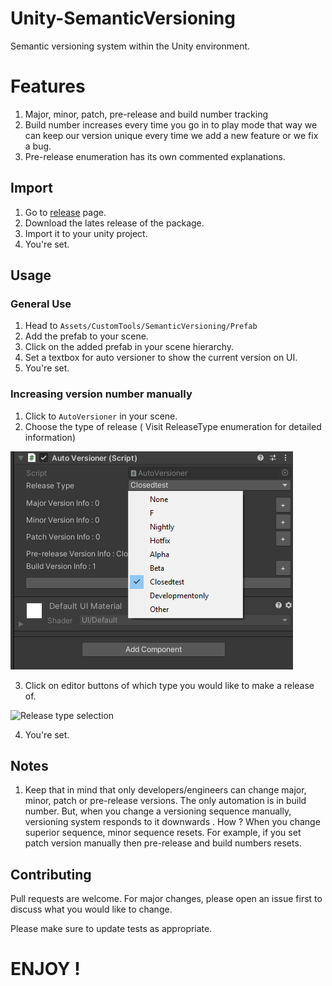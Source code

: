 # Unity-SemanticVersioning
Semantic versioning system within the Unity environment.

# Features
1. Major, minor, patch, pre-release and build number tracking
2. Build number increases every time you go in to play mode that way we can keep our version unique every time we add a new feature or we fix a bug.
3. Pre-release enumeration has its own commented explanations.


## Import

1. Go to [release](https://github.com/ertanturan/Unity-SemanticVersioning/releases) page.
2. Download the lates release of the package.
3. Import it to your unity project.
4. You're set.

## Usage

### General Use
1. Head to `Assets/CustomTools/SemanticVersioning/Prefab`
2. Add the prefab to your scene.
3. Click on the added prefab in your scene hierarchy.
4. Set a textbox for auto versioner to show the current version on UI.
5. You're set.


### Increasing version number manually
1. Click to `AutoVersioner` in your scene.
2. Choose the type of release ( Visit ReleaseType enumeration for detailed information)

![Release type selection](https://github.com/ertanturan/Unity-SemanticVersioning/blob/main/Assets/Instructions/types.png)

3. Click on editor buttons of which type you would like to make a release of.

![Release type selection](https://i.ibb.co/gvZqC2v/buttons.png)

4. You're set.

## Notes 
1. Keep that in mind that only developers/engineers can change major, minor, patch or pre-release versions. The only automation is in build number. But, when you change a versioning sequence manually, versioning system responds to it downwards . How ? When you change superior sequence, minor sequence resets. For example, if you set patch version manually then pre-release and build numbers resets.

## Contributing
Pull requests are welcome. For major changes, please open an issue first to discuss what you would like to change.

Please make sure to update tests as appropriate.

# ENJOY !
